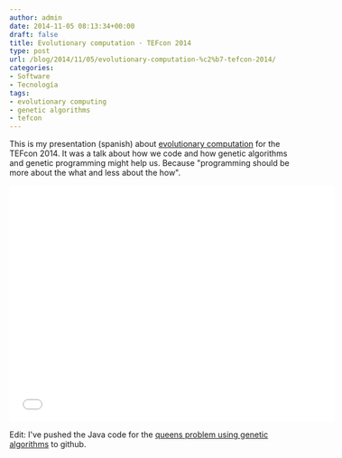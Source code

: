 ```yaml
---
author: admin
date: 2014-11-05 08:13:34+00:00
draft: false
title: Evolutionary computation · TEFcon 2014
type: post
url: /blog/2014/11/05/evolutionary-computation-%c2%b7-tefcon-2014/
categories:
- Software
- Tecnología
tags:
- evolutionary computing
- genetic algorithms
- tefcon
---
```


This is my presentation (spanish) about [evolutionary computation](https://en.wikipedia.org/wiki/Evolutionary_computation) for the TEFcon 2014. It was a talk about how we code and how genetic algorithms and genetic programming might help us. Because "programming should be more about the what and less about the how".

<iframe src="//slides.com/guidogarcia/algoritmos-geneticos/embed" width="576" height="420" scrolling="no" frameborder="0" webkitallowfullscreen mozallowfullscreen allowfullscreen></iframe>

Edit: I've pushed the Java code for the [queens problem using genetic algorithms](https://github.com/palmerabollo/genetic-queens) to github.
